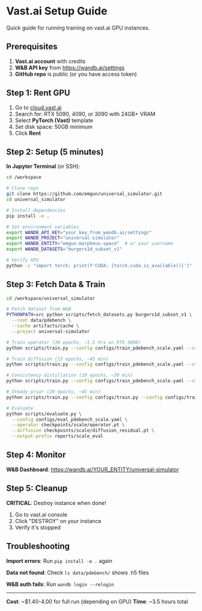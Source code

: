 # Vast.ai Setup Guide

Quick guide for running training on vast.ai GPU instances.

## Prerequisites

1. **Vast.ai account** with credits
2. **W&B API key** from https://wandb.ai/settings
3. **GitHub repo** is public (or you have access token)

## Step 1: Rent GPU

1. Go to [cloud.vast.ai](https://cloud.vast.ai)
2. Search for: RTX 5090, 4090, or 3090 with 24GB+ VRAM
3. Select **PyTorch (Vast)** template
4. Set disk space: 50GB minimum
5. Click **Rent**

## Step 2: Setup (5 minutes)

**In Jupyter Terminal** (or SSH):

```bash
cd /workspace

# Clone repo
git clone https://github.com/emgun/universal_simulator.git
cd universal_simulator

# Install dependencies
pip install -e .

# Set environment variables
export WANDB_API_KEY="your_key_from_wandb.ai/settings"
export WANDB_PROJECT="universal-simulator"
export WANDB_ENTITY="emgun-morpheus-space"  # or your username
export WANDB_DATASETS="burgers1d_subset_v1"

# Verify GPU
python -c "import torch; print(f'CUDA: {torch.cuda.is_available()}')"
```

## Step 3: Fetch Data & Train

```bash
cd /workspace/universal_simulator

# Fetch dataset from W&B
PYTHONPATH=src python scripts/fetch_datasets.py burgers1d_subset_v1 \
  --root data/pdebench \
  --cache artifacts/cache \
  --project universal-simulator

# Train operator (30 epochs, ~1.5 hrs on RTX 5090)
python scripts/train.py --config configs/train_pdebench_scale.yaml --stage operator

# Train diffusion (15 epochs, ~45 min)
python scripts/train.py --config configs/train_pdebench_scale.yaml --stage diff_residual

# Consistency distillation (10 epochs, ~30 min)
python scripts/train.py --config configs/train_pdebench_scale.yaml --stage consistency_distill

# Steady prior (20 epochs, ~45 min)
python scripts/train.py --config configs/train.py --config configs/train_pdebench_scale.yaml --stage steady_prior

# Evaluate
python scripts/evaluate.py \
  --config configs/eval_pdebench_scale.yaml \
  --operator checkpoints/scale/operator.pt \
  --diffusion checkpoints/scale/diffusion_residual.pt \
  --output-prefix reports/scale_eval
```

## Step 4: Monitor

**W&B Dashboard**: https://wandb.ai/YOUR_ENTITY/universal-simulator

## Step 5: Cleanup

**CRITICAL**: Destroy instance when done!

1. Go to vast.ai console
2. Click "DESTROY" on your instance
3. Verify it's stopped

## Troubleshooting

**Import errors**: Run `pip install -e .` again

**Data not found**: Check `ls data/pdebench/` shows .h5 files

**W&B auth fails**: Run `wandb login --relogin`

---

**Cost**: ~$1.40-4.00 for full run (depending on GPU)
**Time**: ~3.5 hours total

